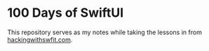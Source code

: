 # 100 Days of SwiftUI

This repository serves as my notes while taking the lessons in from [hackingwithswfit.com](http://hackingwithswift.com).
